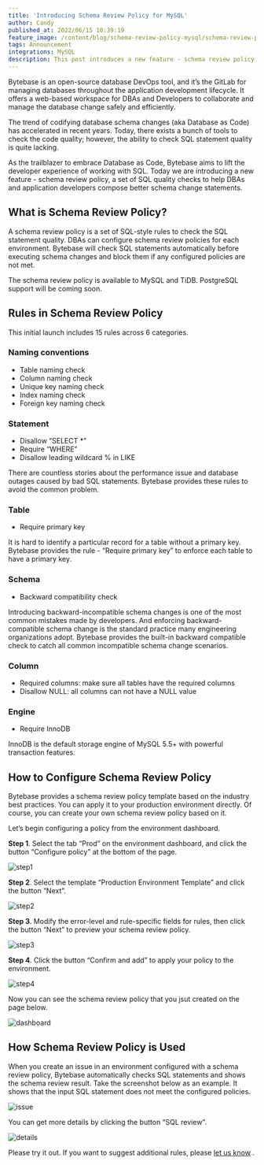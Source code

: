 ```yaml
---
title: 'Introducing Schema Review Policy for MySQL'
author: Candy
published_at: 2022/06/15 10:39:19
feature_image: /content/blog/schema-review-policy-mysql/schema-review-policy-cover.webp
tags: Announcement
integrations: MySQL
description: This post introduces a new feature - schema review policy, which help DBAs and application developers compose better schema change statements.
---
```


Bytebase is an open-source database DevOps tool, and it’s the GitLab for managing databases throughout the application development lifecycle. It offers a web-based workspace for DBAs and Developers to collaborate and manage the database change safely and efficiently.

The trend of codifying database schema changes (aka Database as Code) has accelerated in recent years. Today, there exists a bunch of tools to check the code quality; however, the ability to check SQL statement quality is quite lacking.

As the trailblazer to embrace Database as Code, Bytebase aims to lift the developer experience of working with SQL. Today we are introducing a new feature - schema review policy, a set of SQL quality checks to help DBAs and application developers compose better schema change statements.

## What is Schema Review Policy?

A schema review policy is a set of SQL-style rules to check the SQL statement quality. DBAs can configure schema review policies for each environment. Bytebase will check SQL statements automatically before executing schema changes and block them if any configured policies are not met.

The schema review policy is available to MySQL and TiDB. PostgreSQL support will be coming soon.

## Rules in Schema Review Policy

This initial launch includes 15 rules across 6 categories.

### Naming conventions

- Table naming check
- Column naming check
- Unique key naming check
- Index naming check
- Foreign key naming check

### Statement

- Disallow “SELECT \*”
- Require “WHERE”
- Disallow leading wildcard % in LIKE

There are countless stories about the performance issue and database outages caused by bad SQL statements. Bytebase provides these rules to avoid the common problem.

### Table

- Require primary key

It is hard to identify a particular record for a table without a primary key. Bytebase provides the rule - “Require primary key” to enforce each table to have a primary key.

### Schema

- Backward compatibility check

Introducing backward-incompatible schema changes is one of the most common mistakes made by developers. And enforcing backward-compatible schema change is the standard practice many engineering organizations adopt. Bytebase provides the built-in backward compatible check to catch all common incompatible schema change scenarios.

### Column

- Required columns: make sure all tables have the required columns
- Disallow NULL: all columns can not have a NULL value

### Engine

- Require InnoDB

InnoDB is the default storage engine of MySQL 5.5+ with powerful transaction features.

## How to Configure Schema Review Policy

Bytebase provides a schema review policy template based on the industry best practices. You can apply it to your production environment directly. Of course, you can create your own schema review policy based on it.

Let’s begin configuring a policy from the environment dashboard.

**Step 1**. Select the tab “Prod” on the environment dashboard, and click the button “Configure policy” at the bottom of the page.

![step1](/content/blog/schema-review-policy-mysql/schema-review-policy-step1.webp)

**Step 2**. Select the template “Production Environment Template” and click the button “Next”.

![step2](/content/blog/schema-review-policy-mysql/schema-review-policy-step2.webp)

**Step 3**. Modify the error-level and rule-specific fields for rules, then click the button “Next” to preview your schema review policy.

![step3](/content/blog/schema-review-policy-mysql/schema-review-policy-step3.webp)

**Step 4**. Click the button “Confirm and add” to apply your policy to the environment.

![step4](/content/blog/schema-review-policy-mysql/schema-review-policy-step4.webp)

Now you can see the schema review policy that you jsut created on the page below.

![dashboard](/content/blog/schema-review-policy-mysql/schema-review-policy-dashboard.webp)

## How Schema Review Policy is Used

When you create an issue in an environment configured with a schema review policy, Bytebase automatically checks SQL statements and shows the schema review result. Take the screenshot below as an example. It shows that the input SQL statement does not meet the configured policies.

![issue](/content/blog/schema-review-policy-mysql/schema-review-policy-issue.webp)

You can get more details by clicking the button “SQL review”.

![details](/content/blog/schema-review-policy-mysql/schema-review-policy-details.webp)

Please try it out. If you want to suggest additional rules, please [let us know](https://github.com/bytebase/bytebase/issues) .
